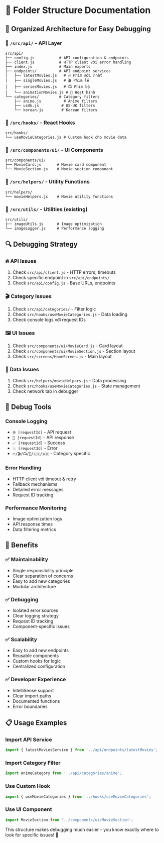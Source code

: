 # 📁 Folder Structure Documentation

## 🎯 Organized Architecture for Easy Debugging

### 📂 `/src/api/` - API Layer
```
src/api/
├── config.js           # API configuration & endpoints
├── client.js           # HTTP client với error handling
├── index.js            # Main exports
├── endpoints/          # API endpoint services
│   ├── latestMovies.js   # 🔥 Phim mới nhất
│   ├── singleMovies.js   # 🎬 Phim lẻ  
│   ├── seriesMovies.js   # 📺 Phim bộ
│   └── animationMovies.js # 🎌 Hoạt hình
└── categories/         # Category filters
    ├── anime.js          # Anime filters
    ├── usUk.js          # US-UK filters  
    └── korean.js        # Korean filters
```

### 📂 `/src/hooks/` - React Hooks
```
src/hooks/
└── useMovieCategories.js # Custom hook cho movie data
```

### 📂 `/src/components/ui/` - UI Components
```
src/components/ui/
├── MovieCard.js       # Movie card component
└── MovieSection.js    # Movie section component
```

### 📂 `/src/helpers/` - Utility Functions
```
src/helpers/
└── movieHelpers.js    # Movie utility functions
```

### 📂 `/src/utils/` - Utilities (existing)
```
src/utils/
├── imageUtils.js      # Image optimization
└── imageLogger.js     # Performance logging
```

## 🔍 Debugging Strategy

### 🔥 **API Issues**
1. Check `src/api/client.js` - HTTP errors, timeouts
2. Check specific endpoint in `src/api/endpoints/` 
3. Check `src/api/config.js` - Base URLs, endpoints

### 🎬 **Category Issues**  
1. Check `src/api/categories/` - Filter logic
2. Check `src/hooks/useMovieCategories.js` - Data loading
3. Check console logs với request IDs

### 🖼️ **UI Issues**
1. Check `src/components/ui/MovieCard.js` - Card layout
2. Check `src/components/ui/MovieSection.js` - Section layout
3. Check `src/screens/HomeScreen.js` - Main layout

### 📱 **Data Issues**
1. Check `src/helpers/movieHelpers.js` - Data processing
2. Check `src/hooks/useMovieCategories.js` - State management
3. Check network tab in debugger

## 🔧 **Debug Tools**

### **Console Logging**
- `🌐 [requestId]` - API request
- `📡 [requestId]` - API response  
- `✅ [requestId]` - Success
- `💥 [requestId]` - Error
- `🔥/🎬/📺/🎌/🇺🇸/🇰🇷` - Category specific

### **Error Handling**
- HTTP client với timeout & retry
- Fallback mechanisms  
- Detailed error messages
- Request ID tracking

### **Performance Monitoring**
- Image optimization logs
- API response times
- Data filtering metrics

## 🚀 **Benefits**

### ✅ **Maintainability**
- Single responsibility principle
- Clear separation of concerns
- Easy to add new categories
- Modular architecture

### ✅ **Debugging**
- Isolated error sources
- Clear logging strategy
- Request ID tracking
- Component-specific issues

### ✅ **Scalability**  
- Easy to add new endpoints
- Reusable components
- Custom hooks for logic
- Centralized configuration

### ✅ **Developer Experience**
- IntelliSense support
- Clear import paths
- Documented functions
- Error boundaries

## 📋 **Usage Examples**

### Import API Service
```javascript
import { latestMoviesService } from '../api/endpoints/latestMovies';
```

### Import Category Filter
```javascript
import AnimeCategory from '../api/categories/anime';
```

### Use Custom Hook
```javascript
import { useMovieCategories } from '../hooks/useMovieCategories';
```

### Use UI Component
```javascript
import MovieSection from '../components/ui/MovieSection';
```

This structure makes debugging much easier - you know exactly where to look for specific issues! 🎯